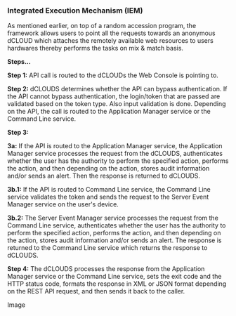 ### Integrated Execution Mechanism (IEM) <!-- {docsify-ignore} -->

As mentioned earlier, on top of a random accession program, the framework allows users
to point all the requests towards an anonymous dCLOUD which attaches the remotely
available web resources to users hardwares thereby performs the tasks on mix & match
basis.

**Steps...**

**Step 1:** API call is routed to the dCLOUDs the Web Console is pointing to.

**Step 2:** dCLOUDS determines whether the API can bypass authentication. If the API cannot
bypass authentication, the login/token that are passed are validated based on the token
type. Also input validation is done. Depending on the API, the call is routed to the
Application Manager service or the Command Line service.

**Step 3:** 

**3a:** If the API is routed to the Application Manager service, the Application Manager
service processes the request from the dCLOUDS, authenticates whether the user has the
authority to perform the specified action, performs the action, and then depending on the
action, stores audit information and/or sends an alert. Then the response is returned to
dCLOUDS.

**3b.1:** If the API is routed to Command Line service, the Command Line service validates the
token and sends the request to the Server Event Manager service on the user's device.

**3b.2:** The Server Event Manager service processes the request from the Command Line
service, authenticates whether the user has the authority to perform the specified action,
performs the action, and then depending on the action, stores audit information and/or
sends an alert. The response is returned to the Command Line service which returns the
response to dCLOUDS.

**Step 4:** The dCLOUDS processes the response from the Application Manager service or the
Command Line service, sets the exit code and the HTTP status code, formats the response
in XML or JSON format depending on the REST API request, and then sends it back to the
caller.

Image